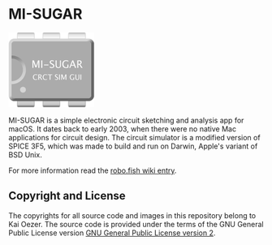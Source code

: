# MI-SUGAR

![MI-SUGAR logo](https://raw.githubusercontent.com/robo-fish/MI-SUGAR/master/Images.xcassets/about.imageset/about.png)

MI-SUGAR is a simple electronic circuit sketching and analysis app for macOS. It dates back to early 2003, when there were no native Mac applications for circuit design. The circuit simulator is a modified version of SPICE 3F5, which was made to build and run on Darwin, Apple's variant of BSD Unix.

For more information read the [robo.fish wiki entry](https://robo.fish/wiki/index.php?title=MI-SUGAR).

## Copyright and License

The copyrights for all source code and images in this repository belong to Kai Oezer. The source code is provided under the terms of the GNU General Public License version [GNU General Public License version 2](https://www.gnu.org/licenses/gpl-2.0.html).

